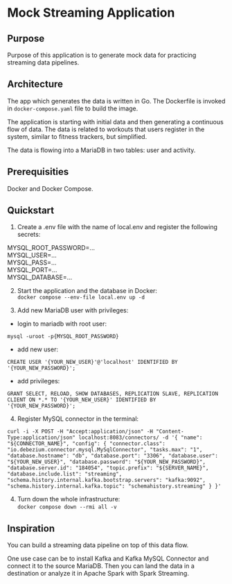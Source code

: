 # Mock Streaming Application

## Purpose
Purpose of this application is to generate mock data for practicing streaming data pipelines.

## Architecture
The app which generates the data is written in Go.
The Dockerfile is invoked in `docker-compose.yaml` file to build the image.

The application is starting with initial data and then generating a continuous flow of data.
The data is related to workouts that users register in the system, similar to fitness trackers, but simplified.

The data is flowing into a MariaDB in two tables: user and activity.

## Prerequisities
Docker and Docker Compose.

## Quickstart

1. Create a .env file with the name of local.env and register the following secrets:

MYSQL_ROOT_PASSWORD=...  
MYSQL_USER=...  
MYSQL_PASS=...  
MYSQL_PORT=...  
MYSQL_DATABASE=...

2. Start the application and the database in Docker:  
`docker compose --env-file local.env up -d`

3. Add new MariaDB user with privileges:
- login to mariadb with root user:
```
mysql -uroot -p{MYSQL_ROOT_PASSWORD}
```

- add new user:
```
CREATE USER '{YOUR_NEW_USER}'@'localhost' IDENTIFIED BY '{YOUR_NEW_PASSWORD}';
```

- add privileges:
```
GRANT SELECT, RELOAD, SHOW DATABASES, REPLICATION SLAVE, REPLICATION CLIENT ON *.* TO '{YOUR_NEW_USER}' IDENTIFIED BY '{YOUR_NEW_PASSWORD}';
```

4. Register MySQL connector in the terminal:
```
curl -i -X POST -H "Accept:application/json" -H "Content-Type:application/json" localhost:8083/connectors/ -d '{ "name": "${CONNECTOR_NAME}", "config": { "connector.class": "io.debezium.connector.mysql.MySqlConnector", "tasks.max": "1", "database.hostname": "db", "database.port": "3306", "database.user": "${YOUR_NEW_USER}", "database.password": "${YOUR_NEW_PASSWORD}", "database.server.id": "184054", "topic.prefix": "${SERVER_NAME}", "database.include.list": "streaming", "schema.history.internal.kafka.bootstrap.servers": "kafka:9092", "schema.history.internal.kafka.topic": "schemahistory.streaming" } }'
```

4. Turn down the whole infrastructure:  
`docker compose down --rmi all -v`

## Inspiration
You can build a streaming data pipeline on top of this data flow.

One use case can be to install Kafka and Kafka MySQL Connector and connect it to the source MariaDB.
Then you can land the data in a destination or analyze it in Apache Spark with Spark Streaming.